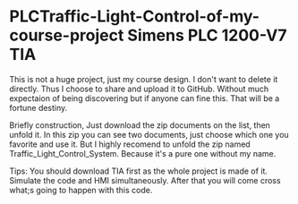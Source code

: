 # PLCTraffic-Light-Control-of-my-course-project Simens PLC 1200-V7 TIA
This is not a huge project, just my course design. I don't want to delete it directly. Thus I choose to share and upload it to GitHub.
Without much expectaion of being discovering but if anyone can fine this. That will be a fortune destiny.

Briefly construction, Just download the zip documents on the list, then unfold it. In this zip you can see two documents,
just choose which one you favorite and use it. But I highly recomend to unfold the zip named Traffic_Light_Control_System.
Because it's a pure one without my name.

Tips: You should download TIA first as the whole project is made of it.
Simulate the code and HMI simultaneously. After that you will come cross what;s going to happen with this code.


